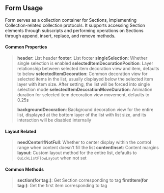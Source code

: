 ## Form Usage

Form serves as a collection container for Sections, implementing Collection-related collection protocols. It supports accessing Section elements through subscripts and performing operations on Sections through append, insert, replace, and remove methods.

#### Common Properties

> **header**: List header
> **footer**: List footer
> **singleSelection**: Whether single selection is enabled
> **selectedItemDecorationPosition**: Layer relationship between selected item decoration view and item, defaults to below
> **selectedItemDecoration**: Common decoration view for selected items in the list, usually displayed below the selected item layer with item size. After setting, the list will be forced into single selection mode
> **selectedItemDecorationMoveDuration**: Animation duration for selected item decoration view movement, defaults to 0.25s
>
> **backgroundDecoration**: Background decoration view for the entire list, displayed at the bottom layer of the list with list size, and its interaction will be disabled internally

#### Layout Related

> **needCenterIfNotFull**: Whether to center display within the control range when content doesn't fill the list
> **contentInset**: Content margins
> **layout**: Custom layout method for the entire list, defaults to `QuickListFlowLayout` when not set

#### Common Methods
> **section(for tag:)**: Get Section corresponding to tag
> **firstItem(for tag:)**: Get the first item corresponding to tag